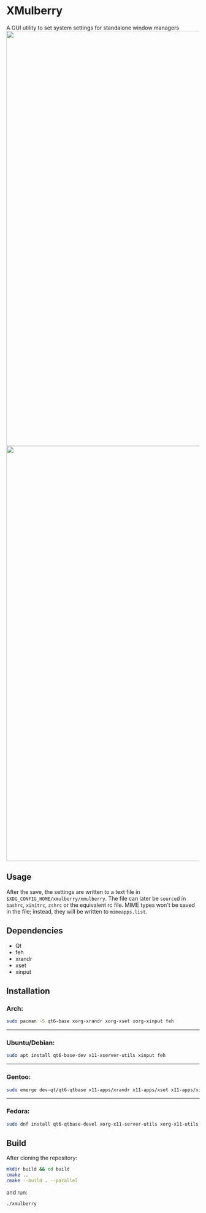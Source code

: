 # XMulberry
A GUI utility to set system settings for standalone window managers 
<img width="1920" height="1080"  src="https://github.com/user-attachments/assets/61ebd153-d9a5-452c-8a99-9935a4cd6e3b" />
<img width="1920" height="1080" src="https://github.com/user-attachments/assets/e061b3e2-323d-45a2-8824-5ceb74afd8f2" />


## Usage
After the save, the settings are written to a text file in `$XDG_CONFIG_HOME/xmulberry/xmulberry`. The file can later be `source`d in `bashrc`, `xinitrc`, `zshrc` or the equivalent rc file.
MIME types won't be saved in the file; instead, they will be written to `mimeapps.list`. 

## Dependencies
- Qt
- feh
- xrandr
- xset
- xinput

## Installation
### Arch:
```bash
sudo pacman -S qt6-base xorg-xrandr xorg-xset xorg-xinput feh
```
---
### Ubuntu/Debian:
```bash
sudo apt install qt6-base-dev x11-xserver-utils xinput feh
```
---
### Gentoo:
```bash
sudo emerge dev-qt/qt6-qtbase x11-apps/xrandr x11-apps/xset x11-apps/xinput app-graphics/feh
```
---
### Fedora:
```bash
sudo dnf install qt6-qtbase-devel xorg-x11-server-utils xorg-x11-utils feh  
```
## Build
After cloning the repository:
```bash
mkdir build && cd build
cmake ..
cmake --build . --parallel
```
and run:
```bash
./xmulberry
```
